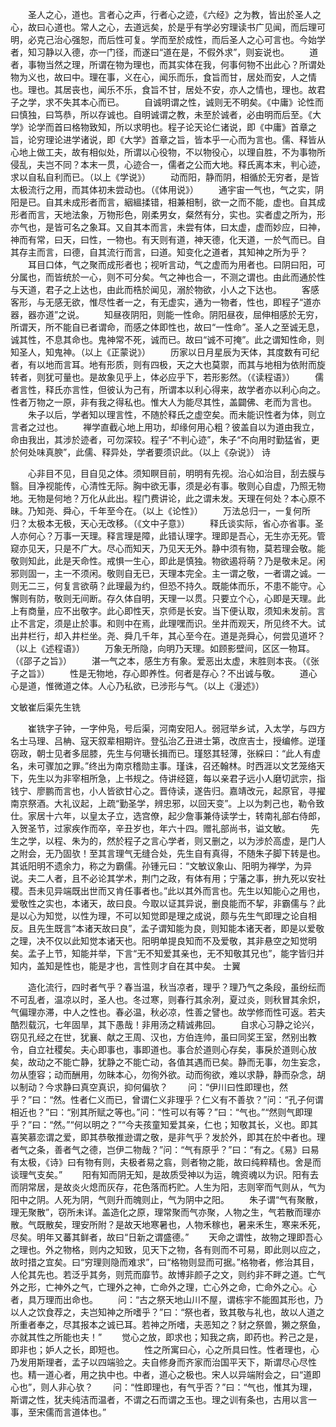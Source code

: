 <!-- { "loadSidebar": true } -->
　　圣人之心，道也。言者心之声，行者心之迹，《六经》之为教，皆出於圣人之心，故曰心道也。常人之心，去道远矣，於是乎有学必穷理读书广见闻，而后理可明，必克己治心强恕，而后性可复。学而至於成性，而后圣人之心可言也。今始学者，知习静以入德，亦一门径，而遂曰“道在是，不假外求”，则妄说也。
　　道者，事物当然之理，所谓在物为理也，而其实体在我，何事何物不出此心？所谓处物为义也，故曰中。理在事，义在心，闻乐而乐，食旨而甘，居处而安，人之情也。理也。其居丧也，闻乐不乐，食旨不甘，居处不安，亦人之情也，理也。故君子之学，求不失其本心而已。
　　自诚明谓之性，诚则无不明矣。《中庸》论性而曰慎独，曰笃恭，所以存诚也。自明诚谓之教，未至於诚者，必由明而后至。《大学》论学而首曰格物致知，所以求明也。程子论天论仁诸说，即《中庸》首章之旨，论穷理论进学诸说，即《大学》首章之旨，皆本乎一心而为言也。儒、释皆从心地上做工夫，故有相似处，所谓以心役物，不以物役心，以理自胜，不为事物所侵乱，夫岂不同？本末一贯，心迹合一，儒者之公而大地。释氏离本末，判心迹，求以自私自利而已。（以上《学说》）
　　动而阳，静而阴，相循於无穷者，是皆太极流行之用，而其体初未尝动也。（《体用说》）
　　通宇宙一气也，气之实，阴阳是已。自其未成形者而言，絪縕揉错，相兼相制，欲一之而不能，虚也。自其成形者而言，天地法象，万物形色，刚柔男女，粲然有分，实也。实者虚之所为，形亦气也，是皆可名之象耳。又自其本而言，未尝有体，曰太虚，虚而妙应，曰神，神而有常，曰天，曰性，一物也。有天则有道，神天德，化天道，一於气而已。自其存主而言，曰德，自其流行而言，曰道。知变化之道者，其知神之所为乎？
　　耳目口体，气之聚而成形者也；视听言动，气之虚而为用者也。曰阴曰阳，可分属也，而皆统於一心，则不可分矣。气之神也合一，不测之谓也。由此而通於性与天道，君子之上达也，由此而梏於闻见，溺於物欲，小人之下达也。
　　客感客形，与无感无欲，惟尽性者一之，有无虚实，通为一物者，性也，即程子“道亦器，器亦道”之说。
　　知昼夜阴阳，则能一性命。阴阳昼夜，屈伸相感於无穷，所谓天，所不能自已者谓命，而感之体即性也，故曰“一性命”。圣人之至诚无息，诚其性，不息其命也。鬼神常不死，诚而已。故曰“诚不可掩”。此之谓知性命，则知圣人，知鬼神。（以上《正蒙说》）
　　历家以日月星辰为天体，其度数有可纪者，有以地而言耳。地有形质，则有四极，天之大也莫禦，而其与地相为依附而旋转者，则犹可量也。是故象见乎上，体必应乎下，若形影然。（《读程语》）
　　儒者言性，释氏亦言性，但彼认为己有，所谓本以利心得来，故学者亦以利心向之。性者万物之一原，非有我之得私也。惟大人为能尽其性，盖闢佛、老而为言也。
　　朱子以后，学者知以理言性，不随於释氏之虚空矣。而未能识性者为体，则立言者之过也。
　　禅学直截心地上用功，却缘何用心粗？彼盖自以为道由我立，命由我出，其涉於迹者，可勿深较。程子“不判心迹”，朱子“不向用时勤猛省，更於何处味真腴”，此儒、释异处，学者要须识此。（以上《杂说》）
诗

　　心非目不见，目自见之体。须知瞑目前，明明有先视。治心如治目，刮去膜与翳。目净视能传，心清性无际。胸中欲无事，须是必有事。敬则心自虚，乃照无物地。无物是何地？万化从此出。程门费讲论，此之谓未发。天理在何处？本心原不昧。乃知尧、舜心，千年至今在。（以上《论性》）
　　万法总归一，一复何所归？太极本无极，天心无改移。（《文中子意》）
　　释氏谈实际，省心亦省事。圣人亦何心？万事一天理。释言理是障，此错认理字。理即是吾心，无生亦无死。管窥亦见天，只是不广大。尽心而知天，乃见天无外。静中须有物，莫若理会敬。能敬则知此，此是天命性。戒惧一生心，即此是慎独。物欲遏将萌？乃是敬未足。闲邪则固一，主一不须闲。敬则自无已，天理本完全。主一谓之敬，一者谓之诚。一则无二三，何复言欲萌？此理最为约，但恐不持久。既能体而乐，不患不能守。心懈则有防，敬则无间断。存久体自明，天理一以贯。只要立个心，心即是天理。此上有商量，应不出敬字。此心即性天，京师是长安。当下便认取，须知未发前。言止不言定，须是止於事。和则中在焉，此理嘿而识。坐井而观天，所见终不大。试出井栏行，却入井栏坐。尧、舜几千年，其心至今在。道是尧舜心，何尝见道坏？（以上《述程语》）
　　万象无所隐，向明乃天理。如顾影壁间，区区一物耳。（《邵子之旨》）
　　湛一气之本，感生方有象。爱恶出太虚，末胜则本丧。（《张子之旨》）
　　性是无物地，存心即养性。何者是存心？不出诚与敬。
　　道心心是道，惟微道之体。人心乃私欲，已涉形与气。（以上《漫述》）

文敏崔后渠先生铣

　　崔铣字子钟，一字仲凫，号后渠，河南安阳人。弱冠举乡试，入太学，与四方名士马理、吕柟、寇天叙辈相期许。登弘治乙丑进士第，改庶吉士，授编修。逆瑾窃政，朝士见者多屈膝，先生与何瑭长揖而已。瑾怒其轻薄，张綵曰：“此人有虚名，未可骤加之罪。”终出为南京稽勋主事。瑾诛，召还翰林。时西涯以文艺笼络天下，先生以为非宰相所急，上书规之。侍讲经筵，每以亲君子远小人磨切武宗，指钱宁、廖鹏而言也，小人皆欲甘心之。晋侍读，遂告归。嘉靖改元，起原官，寻擢南京祭酒。大礼议起，上疏“勤圣学，辨忠邪，以回天变”。上以为刺己也，勒令致仕。家居十六年，以皇太子立，选宫僚，起少詹事兼侍读学士，转南礼部右侍郎，入贺圣节，过家疾作而卒，辛丑岁也，年六十四。赠礼部尚书，谥文敏。
　　先生之学，以程、朱为的，然於程子之言心学者，则又删之，以为涉於高虚，是门人之附会，无乃固欤！至其言理气无缝合处，先生自有真得，不随朱子脚下转是也。其诋阳明不遗余力，称之为霸儒。孙锺元曰：“文敏议象山、阳明为禅学，为异说。夫二人者，且不必论其学术，荆门之政，有体有用；宁藩之事，拚九死以安社稷。吾未见异端既出世而又肯任事者也。”此以其外而言也。先生以知能心之用也，爱敬性之实也，本诸天，故曰良。今取以证其异说，删良能而不挈，非霸儒与？此是以心为知觉，以性为理，不可以知觉即是理之成说，颇与先生气即理之论自相反。且先生既言“本诸天故曰良”，孟子谓知能为良，则知能本诸天者，即是以爱敬之理，决不仅以此知觉本诸天也。阳明单提良知而不及爱敬，其非悬空之知觉明矣。孟子上节，知能并举，下言“无不知爱其亲也，无不知敬其兄也”，能字皆归并知内，盖知是性也，能是才也，言性则才自在其中矣。
士翼

　　造化流行，四时者气乎？春当温，秋当凉者，理乎？理乃气之条段，虽纷纭而不可乱者，温凉以时，圣人也。冬过寒，则春行其余冽，夏过炎，则秋冒其余炽，气偏理亦滞，中人之性也。春必温，秋必凉，性善之譬也。故学修而性可返。若夫酷烈载沉，七年固旱，其下愚哉！非用汤之精诚弗回。
　　自求心习静之论兴，窃见孔经之在世，犹襄、献之王周、汉也，方伯连帅，虽曰同奖王室，然别出教令，自立社稷矣。夫心即事也，事即道也。事合於道则心存矣，事戾於道则心放矣，故动之不能亡静，犹静之不能亡动，各值其遇而已矣。静而无事，勿生妄念，勿从堕容；动而酬用，勿昧本心，勿徇外欲。动而徇欲，难以求静，静而杂念，胡以制动？今求静曰真空真识，抑何偏欤？
　　问：“伊川曰性即理也，然乎？”曰：“然。性者仁义而已，曾谓仁义非理乎？仁义有不善欤？”问：“孔子何谓相近也？”曰：“别其所赋之等也。”问：“性可以有等？”曰：“气也。”“然则气即理乎？”曰：“然。”“何以明之？”“今夫孩童知爱其亲，仁也；知敬其长，义也。即其喜笑慕恋谓之爱，即其恭敬推逊谓之敬，是非气乎？发於外，即其在於中者也。理者气之条，善者气之德，岂伊二物哉？”问：“气有原乎？”曰：“有之。《易》曰易有太极，《诗》曰有物有则，夫极者易之翕，则者物之能，故曰纯粹精也。舍是而谈理气支矣。”
　　阳有知而阴无知，是故质受神以为运，魄资魂以为识。阳有去而阴常居，是故炎火熄而灰存，花色落而朽贮。人生为阳，志则宰而气则从，气为阳中之阴。人死为阴，气则升而魄则止，气为阴中之阳。
　　朱子谓“气有聚散，理无聚散”，窃所未详。盖造化之原，理常聚而气亦聚，人物之生，气若散而理亦散。气既散矣，理安所附？是故天地寒暑也，人物禾稼也，暑来禾生，寒来禾死，尽矣。明年又蕃其鲜者，故曰“日新之谓盛德。”
　　天命之谓性，故物之理即吾心之理也。外之物格，则内之知致，见天下之物，各有则而不可易，即此则以应之，故时措之宜矣。曰“穷理则隐而难求”，曰“格物则显而可据。”格物者，修治其目，人伦其先也。若泛乎其务，则荒而靡节。故博非颜子之文，则约非不畔之道。亡气外之形，亡神外之气，亡理外之神，亡命外之理，亡心外之命，亡命外之心。心者，具万理而出命也。
　　问：“古之祭天地山川不屋，谓栋宇不能囿其形也，乃以人之饮食荐之，夫岂知神之所嗜乎？”曰：“祭也者，致其敬与礼也，故以人道之所重者奉之，尽其报本之诚已耳。若神之所嗜，夫恶知之？豺之祭兽，獭之祭鱼，亦就其性之所能也夫！”
　　觉心之放，即求也；知我之病，即药也。矜己之是，即非也；妒人之长，即短也。
　　性之所寓曰心，心之所具曰性。性者理也，心乃发用斯理者，孟子以四端验之。夫自修身而齐家而治国平天下，斯谓尽心尽性也。精一道心者，用之执中也。中者，道心之极也。宋人以异端附会之，曰“道即心也”，则人非心欤？
　　问：“性即理也，有气乎否？”曰：“气也，惟其为理，斯谓之性，犹夫纯洁而温者，不谓之石而谓之玉也。理之训有条也，古用以言一事，至宋儒而言道体也。”
